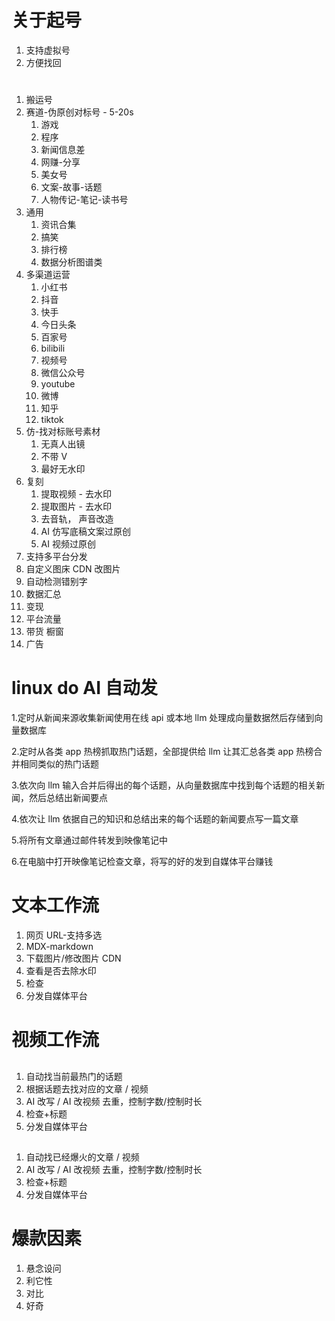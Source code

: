 # 关于起号

1. 支持虚拟号
1. 方便找回

#

1. 搬运号
2. 赛道-伪原创对标号 - 5-20s
   1. 游戏
   2. 程序
   3. 新闻信息差
   4. 网赚-分享
   5. 美女号
   6. 文案-故事-话题
   7. 人物传记-笔记-读书号
3. 通用
   1. 资讯合集
   2. 搞笑
   3. 排行榜
   4. 数据分析图谱类
4. 多渠道运营
   1. 小红书
   2. 抖音
   3. 快手
   4. 今日头条
   5. 百家号
   6. bilibili
   7. 视频号
   8. 微信公众号
   9. youtube
   10. 微博
   11. 知乎
   12. tiktok
5. 仿-找对标账号素材
   1. 无真人出镜
   2. 不带 V
   3. 最好无水印
6. 复刻
   1. 提取视频 - 去水印
   2. 提取图片 - 去水印
   3. 去音轨， 声音改造
   4. AI 仿写底稿文案过原创
   5. AI 视频过原创
7. 支持多平台分发
8. 自定义图床 CDN 改图片
9. 自动检测错别字
10. 数据汇总
11. 变现
12. 平台流量
13. 带货 橱窗
14. 广告

# linux do AI 自动发

1.定时从新闻来源收集新闻使用在线 api 或本地 llm 处理成向量数据然后存储到向量数据库

2.定时从各类 app 热榜抓取热门话题，全部提供给 llm 让其汇总各类 app 热榜合并相同类似的热门话题

3.依次向 llm 输入合并后得出的每个话题，从向量数据库中找到每个话题的相关新闻，然后总结出新闻要点

4.依次让 llm 依据自己的知识和总结出来的每个话题的新闻要点写一篇文章

5.将所有文章通过邮件转发到映像笔记中

6.在电脑中打开映像笔记检查文章，将写的好的发到自媒体平台赚钱

# 文本工作流

1. 网页 URL-支持多选
2. MDX-markdown
3. 下载图片/修改图片 CDN
4. 查看是否去除水印
5. 检查
6. 分发自媒体平台

# 视频工作流

##

1. 自动找当前最热门的话题
2. 根据话题去找对应的文章 / 视频
3. AI 改写 / AI 改视频 去重，控制字数/控制时长
4. 检查+标题
5. 分发自媒体平台

##

1. 自动找已经爆火的文章 / 视频
2. AI 改写 / AI 改视频 去重，控制字数/控制时长
3. 检查+标题
4. 分发自媒体平台

# 爆款因素

1. 悬念设问
2. 利它性
3. 对比
4. 好奇
